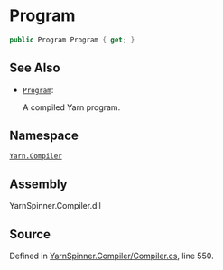 # Program

```csharp
public Program Program { get; }
```

## See Also

* [`Program`](../../yarn/program/): 

  A compiled Yarn program.

## Namespace

[`Yarn.Compiler`](../)

## Assembly

YarnSpinner.Compiler.dll

## Source

Defined in [YarnSpinner.Compiler/Compiler.cs](https://github.com/YarnSpinnerTool/YarnSpinner//blob/develop/YarnSpinner.Compiler/Compiler.cs#L550), line 550.

